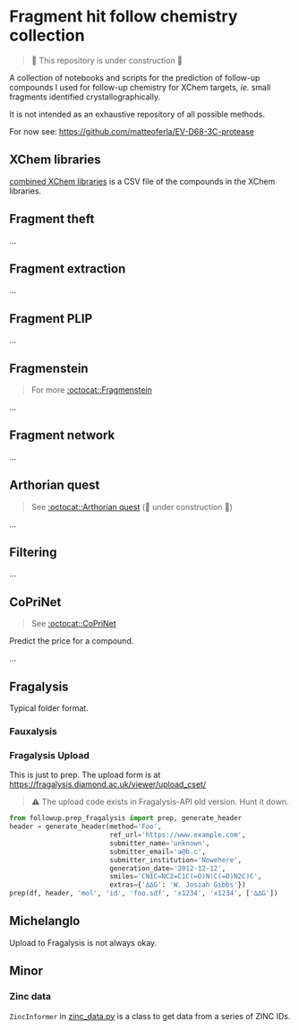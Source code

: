 # Fragment hit follow chemistry collection

> :construction: This repository is under construction :construction:

A collection of notebooks and scripts for the prediction of follow-up compounds 
I used for follow-up chemistry for XChem targets,
_ie._ small fragments identified crystallographically.

It is not intended as an exhaustive repository of all possible methods.

For now see: https://github.com/matteoferla/EV-D68-3C-protease

## XChem libraries

[combined XChem libraries](combined-XChem-libraries.csv) is a CSV file of the compounds in the XChem libraries.

## Fragment theft

...

## Fragment extraction

...
## Fragment PLIP

...
## Fragmenstein

> For more [:octocat::Fragmenstein](https://github.com/matteoferla/Fragmenstein)

...
## Fragment network

...
## Arthorian quest

> See [:octocat::Arthorian quest](https://github.com/matteoferla/arthorian-quest)
> (:construction: under construction :construction:)

...

## Filtering

...


## CoPriNet

> See [:octocat::CoPriNet](https://github.com/oxpig/CoPriNet)

Predict the price for a compound.

...

## Fragalysis

Typical folder format.

### Fauxalysis

### Fragalysis Upload

This is just to prep.
The upload form is at https://fragalysis.diamond.ac.uk/viewer/upload_cset/
> :warning: The upload code exists in Fragalysis-API old version. Hunt it down.

```python
from followup.prep_fragalysis import prep, generate_header
header = generate_header(method='Foo',
                         ref_url='https://www.example.com',
                         submitter_name='unknown',
                         submitter_email='a@b.c',
                         submitter_institution='Nowehere',
                         generation_date='2012-12-12',
                         smiles='CN1C=NC2=C1C(=O)N(C(=O)N2C)C',
                         extras={'∆∆G': 'W. Josiah Gibbs'})
prep(df, header, 'mol', 'id', 'foo.sdf', 'x1234', 'x1234', ['∆∆G'])
```

## Michelanglo

Upload to Fragalysis is not always okay.

## Minor

### Zinc data

`ZincInformer` in [zinc_data.py](followup/zinc_data.py) is a class to get data from a series of ZINC IDs.


